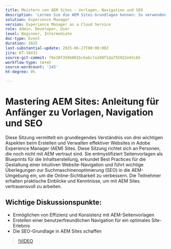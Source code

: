 ```yaml
---
title: Meistern von AEM Sites - Vorlagen, Navigation und SEO
description: 'Lernen Sie die AEM Sites-Grundlagen kennen: So verwenden Sie Seitenvorlagen, entwerfen Sie eine intuitive Navigation und wenden Sie wichtige SEO-Verfahren an, um die Sichtbarkeit und Site-Leistung zu verbessern.'
solution: Experience Manager
version: Experience Manager as a Cloud Service
role: Admin, Developer, User
level: Beginner, Intermediate
doc-type: Event
duration: 2025
last-substantial-update: 2025-06-27T00:00:00Z
jira: KT-18431
source-git-commit: f9e38f359b801bc6abc7a108f1da755922e43c65
workflow-type: tm+mt
source-wordcount: '143'
ht-degree: 0%

---
```



# Mastering AEM Sites: Anleitung für Anfänger zu Vorlagen, Navigation und SEO

Diese Sitzung vermittelt ein grundlegendes Verständnis von drei wichtigen Aspekten beim Erstellen und Verwalten effektiver Websites in Adobe Experience Manager (AEM) Sites. Diese Sitzung richtet sich an Personen, die noch nicht mit AEM vertraut sind. Sie entmystifiziert Seitenvorlagen als Blueprints für die Inhaltserstellung, erkundet Best Practices für die Gestaltung einer intuitiven Website-Navigation und führt wichtige Überlegungen zur Suchmaschinenoptimierung (SEO) in die AEM-Umgebung ein, um die Online-Sichtbarkeit zu verbessern. Die Teilnehmer erhalten praktische Einblicke und Kenntnisse, um mit AEM Sites vertrauensvoll zu arbeiten.

## Wichtige Diskussionspunkte:

* Ermöglichen von Effizienz und Konsistenz mit AEM-Seitenvorlagen
* Erstellen einer benutzerfreundlichen Navigation für ein optimales Site-Erlebnis
* Die SEO-Grundlage in AEM Sites schaffen

>[!VIDEO](https://video.tv.adobe.com/v/3464298/?learn=on&enablevpops)
